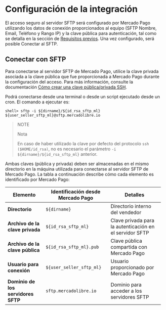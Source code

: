 # Configuración de la integración

El acceso seguro al servidor SFTP será configurado por Mercado Pago utilizando los datos de conexión proporcionados al equipo (SFTP Nombre, Email, Teléfono y Rango IP) y la clave pública para autenticación, tal como se detalla en la sección de [Requisitos previos](/developers/es/docs/links-and-debts/prerequisites). Una vez configurado, será posible Conectar al SFTP.

## Conectar con SFTP

Para conectarse al servidor SFTP de Mercado Pago, utilice la clave privada asociada a la clave pública que fue proporcionada a Mercado Pago durante la configuración del acceso. Para más información, consulte la documentación [Cómo crear una clave pública/privada SSH](/developers/es/docs/links-and-debts/public-and-private-key).

Podrá conectarse desde una terminal o desde un script ejecutado desde un cron. El comando a ejecutar es:

```terminal
shell> sftp -i ${dirname}/${id_rsa_sftp_ml} ${user_seller_sftp_ml}@sftp.mercadolibre.io
```

> NOTE
>
> Nota
>
> En caso de haber utilizado la clave por defecto del protocolo `ssh ($HOME/id_rsa)`, no es necesario el parámetro `-i ${dirname}/${id_rsa_sftp_ml}` anterior.

Ambas claves (pública y privada) deben ser almacenadas en el mismo directorio en la máquina utilizada para conectarse al servidor SFTP de Mercado Pago. La tabla a continuación describe cómo cada elemento es identificado por Mercado Pago:

| Elemento                        | Identificación desde Mercado Pago    | Detalles                                         |
|---------------------------------|--------------------------------------|--------------------------------------------------|
| **Directorio**                  | `${dirname}`                           | Directorio interno del vendedor                  |
| **Archivo de la clave privada** | `${id_rsa_sftp_ml}`                    | Clave privada para la autenticación en el servidor SFTP |
| **Archivo de la clave pública** | `${id_rsa_sftp_ml}.pub`                | Clave pública compartida con Mercado Pago        |
| **Usuario para conexión**       | `${user_seller_sftp_ml}`               | Usuario proporcionado por Mercado Pago           |
| **Dominio de los servidores SFTP** | `sftp.mercadolibre.io`               | Dominio para acceder a los servidores SFTP       |